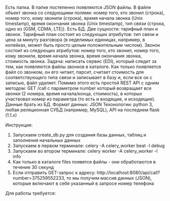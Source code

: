 Есть папка. В папке постепенно появляются JSON файлы. В файле объект звонка со следующими полями: номер того, кто звонил (строка), номер того, кому звонили (строка), время начала звонка (Unix timestamp), время окончания звонка (Unix timestamp), тип связи (строка, одно из (GSM, CDMA, LTE)).
Есть БД. Две сущности: тарифный план и звонок. Тарифный план состоит из следующих атрибутов: тип связи и цена за минуту разговора (в неделимых единицах, например, в копейках, может быть просто целым положительным числом). Звонок состоит из следующих атрибутов: номер того, кто звонил, номер того, кому звонили, время начала звонка, время окончания звонка, стоимость звонка.
Задача: написать сервис (EDI), который следит за тем, как появляются файлы звонков в каталоге. Как только появляется файл со звонком, он его читает, парсит, считает стоимость для соответствующего типа связи и записывает в базу и, если все ок с записью, файл удаляет.
Помимо этого есть простой REST API с одним методом:
GET /call с параметром number который возвращает все звонки (2 номера, время начала/конца, стоимость), в которых участвовал номер из параметра (то есть и входящие, и исходящие). Данные брать из БД. Формат данных: JSON
Техонологии: python 3, любая реляционная СУБД (например, MySQL), API на последнем flask (1.1.x)


Инструкция:
1. Запускаем create_db.py для создания базы данных, таблиц и заполнения начальных данных
2. Запускаем в первом терминале: celery -A celery_worker beat -l debug
3. Запускаем во втором терминале: celery worker -A celery_worker -l info
4. Как только в каталоге files появятся файлы - они обработаются в течение 30 секунд
5. Если отправить GET-запрос к адресу: http://localhost:8080/api/call?number=375259552233, то мы получим массив данных 
(JSON), которые включают в себя указанный в запросе номер телефона

Для работы требуется:
